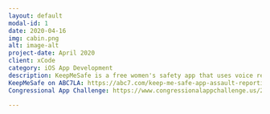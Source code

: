 ```yaml
---
layout: default
modal-id: 1
date: 2020-04-16
img: cabin.png
alt: image-alt
project-date: April 2020
client: xCode
category: iOS App Development
description: KeepMeSafe is a free women's safety app that uses voice recognition to detect the word "help," triggers a loud alarm to deter the perpetrator, and uses geopositioning to send the user's location to 9-1-1. It won the Congressional App Challenge, has been featured on 20+ ABC News Stations, and reached 2,600 downloads on the App Store. 
KeepMeSafe on ABC7LA: https://abc7.com/keep-me-safe-app-assault-reporting-valley-christian-high-school-to-report/10502915/ 
Congressional App Challenge: https://www.congressionalappchallenge.us/20-ca19/

---
```

